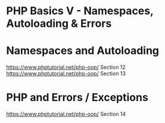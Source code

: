 # PHP Basics V - Namespaces, Autoloading & Errors


# Namespaces and Autoloading

https://www.phptutorial.net/php-oop/ Section 12
https://www.phptutorial.net/php-oop/ Section 13



# PHP and Errors / Exceptions

https://www.phptutorial.net/php-oop/ Section 14

